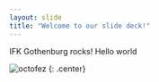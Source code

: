 ```yaml
---
layout: slide
title: "Welcome to our slide deck!"
---
```


IFK Gothenburg rocks! Hello world

![octofez](https://octodex.github.com/images/octofez.png)
{: .center}
